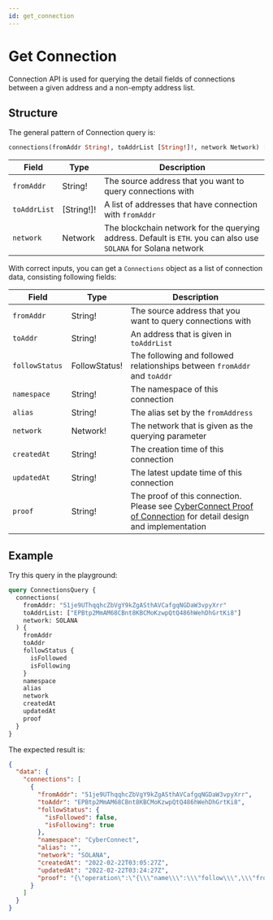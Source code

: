 ```yaml
---
id: get_connection
---
```


# Get Connection

Connection API is used for querying the detail fields of connections between a given address and a non-empty address list.

## Structure

The general pattern of Connection query is:

```graphql
connections(fromAddr String!, toAddrList [String!]!, network Network) [Connection!]!
```

| Field        | Type       | Description                                                                                                      |
| ------------ | ---------- | ---------------------------------------------------------------------------------------------------------------- |
| `fromAddr`   | String!    | The source address that you want to query connections with                                                       |
| `toAddrList` | [String!]! | A list of addresses that have connection with `fromAddr`                                                         |
| `network`    | Network    | The blockchain network for the querying address. Default is `ETH`. you can also use `SOLANA` for Solana network  |

With correct inputs, you can get a `Connections` object as a list of connection data, consisting following fields:

| Field           | Type          | Description                                                                                                                |
| --------------- | ------------- | -------------------------------------------------------------------------------------------------------------------------- |
| `fromAddr `     | String!       | The source address that you want to query connections with                                                                 |
| `toAddr`        | String!       | An address that is given in `toAddrList`                                                                                   |
| `followStatus ` | FollowStatus! | The following and followed relationships between `fromAddr` and `toAddr`                                                   |
| `namespace`     | String!       | The namespace of this connection                                                                                           |
| `alias`         | String!       | The alias set by the `fromAddress`                                                                                         |
| `network`       | Network!      | The network that is given as the querying parameter                                                                        |
| `createdAt`     | String!       | The creation time of this connection                                                                                       |
| `updatedAt`     | String!       | The latest update time of this connection                                                                                  |
| `proof`         | String!       | The proof of this connection. Please see [CyberConnect Proof of Connection](./proof) for detail design and implementation  |

## Example

Try this query in the playground:

```graphql
query ConnectionsQuery {
  connections(
    fromAddr: "51je9UThqqhcZbVgY9kZgASthAVCafgqNGDaW3vpyXrr"
    toAddrList: ["EPBtp2MmAM68CBnt8KBCMoKzwpQtQ486hWehDhGrtKi8"]
    network: SOLANA
  ) {
    fromAddr
    toAddr
    followStatus {
      isFollowed
      isFollowing
    }
    namespace
    alias
    network
    createdAt
    updatedAt
    proof
  }
}
```

The expected result is:

```json
{
  "data": {
    "connections": [
      {
        "fromAddr": "51je9UThqqhcZbVgY9kZgASthAVCafgqNGDaW3vpyXrr",
        "toAddr": "EPBtp2MmAM68CBnt8KBCMoKzwpQtQ486hWehDhGrtKi8",
        "followStatus": {
          "isFollowed": false,
          "isFollowing": true
        },
        "namespace": "CyberConnect",
        "alias": "",
        "network": "SOLANA",
        "createdAt": "2022-02-22T03:05:27Z",
        "updatedAt": "2022-02-22T03:24:27Z",
        "proof": "{\"operation\":\"{\\\"name\\\":\\\"follow\\\",\\\"from\\\":\\\"51je9UThqqhcZbVgY9kZgASthAVCafgqNGDaW3vpyXrr\\\",\\\"to\\\":\\\"EPBtp2MmAM68CBnt8KBCMoKzwpQtQ486hWehDhGrtKi8\\\",\\\"namespace\\\":\\\"CyberConnect\\\",\\\"network\\\":\\\"SOLANA\\\",\\\"alias\\\":\\\"\\\",\\\"timestamp\\\":1645500266794}\",\"digest\":\"0xf8dd7b357e8b738a3ad91080ccea4b07003a2c967b631ba950c2a3e00ff64cf2\",\"signature\":\"0x103fb899c224244740cf1eaa16ce401b218ae85fc0507ca07d29f91b57cf9708a5d6cdede97dc326663fe4f432f52c1ddaef9fb21b8d06f93e6893548aae825c\",\"signingKey\":{\"publicKey\":\"MFkwEwYHKoZIzj0CAQYIKoZIzj0DAQcDQgAEngy/L6H1b5u9DVIRIFu2z6Tn+qgkn60NyaAJVbBnTDEQ/PjdvilGWCKUSHgPHIIqpxX9BfQHi+3e+xHKTlrFsQ==\",\"format\":\"SubjectPublicKeyInfo\",\"algorithm\":\"ES256\"},\"signingKeyAuth\":{\"authorship\":\"51je9UThqqhcZbVgY9kZgASthAVCafgqNGDaW3vpyXrr\",\"signingKeySignature\":\"4kMtz6iCjockVhwQwGLzdGxKEESPF3EZXGFkfs2KrFs6a9YYDpRTkxAWcBWFpHjH1DFDLYkaD84TZsv4THmzCL81\",\"signingKeyMessage\":\"I authorize CyberConnect from this device using signing key:\\nMFkwEwYHKoZIzj0CAQYIKoZIzj0DAQcDQgAEngy/L6H1b5u9DVIRIFu2z6Tn+qgkn60NyaAJVbBnTDEQ/PjdvilGWCKUSHgPHIIqpxX9BfQHi+3e+xHKTlrFsQ==\"}}"
      }
    ]
  }
}
```
